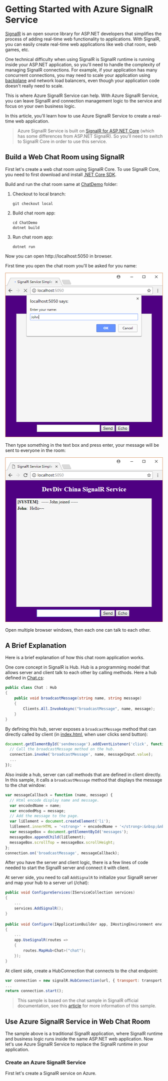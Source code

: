 # Getting Started with Azure SignalR Service

[SignalR](https://www.asp.net/signalr) is an open source library for ASP.NET developers that simplifies the process of adding real-time web functionality to applications. With SignalR, you can easily create real-time web applications like web chat room, web games, etc.

One technical difficulty when using SignalR is SignalR runtime is running inside your ASP.NET application, so you'll need to handle the complexity of managing SignalR connections. For example, if your application has many concurrent connections, you may need to scale your application using [backplane](https://docs.microsoft.com/en-us/aspnet/signalr/overview/performance/scaleout-in-signalr) and network load balancers, even though your application code doesn't really need to scale.

This is where Azure SignalR Service can help. With Azure SignalR Service, you can leave SignalR and connection management logic to the service and focus on your own business logic.

In this article, you'll learn how to use Azure SignalR Service to create a real-time web application.

> Azure SignalR Service is built on [SignalR for ASP.NET Core](https://github.com/aspnet/SignalR) (which has some differences from ASP.NET SignalR). So you'll need to switch to SignalR Core in order to use this service.

## Build a Web Chat Room using SignalR
First let's create a web chat room using SignalR Core. To use SignalR Core, you need to first download and install [.NET Core SDK](https://www.microsoft.com/net/learn/get-started).

Build and run the chat room same at [ChatDemo](ChatDemo) folder:
1. Checkout to local branch:
   ```
   git checkout local
   ```
2. Build chat room app:
   ```
   cd ChatDemo
   dotnet build
   ```
3. Run chat room app:
   ```
   dotnet run
   ```

Now you can open http://localhost:5050 in browser.

First time you open the chat room you'll be asked for you name:

![chat1](resources/chat1.png)

Then type something in the text box and press enter, your message will be sent to everyone in the room:

![chat2](resources/chat2.png)

Open multiple browser windows, then each one can talk to each other.

## A Brief Explanation

Here is a brief explanation of how this chat room application works.

One core concept in SignalR is Hub. Hub is a programming model that allows server and client talk to each other by calling methods. Here a hub defined in [Chat.cs](ChatDemo/Chat.cs):
```csharp
public class Chat : Hub
{
    public void broadcastMessage(string name, string message)
    {
        Clients.All.InvokeAsync("broadcastMessage", name, message);
    }
}
```

By defining this hub, server exposes a `broadcastMessage` method that can directly called by client (in [index.html](ChatDemo/wwwroot/index.html), when user clicks send button):
```js
document.getElementById('sendmessage').addEventListener('click', function (event) {
  // Call the broadcastMessage method on the hub.
  connection.invoke('broadcastMessage', name, messageInput.value);
  ...
});
```

Also inside a hub, server can call methods that are defined in client directly. In this sample, it calls a `broadcastMessage` method that displays the message to the chat window:
```js
var messageCallback = function (name, message) {
  // Html encode display name and message.
  var encodedName = name;
  var encodedMsg = message;
  // Add the message to the page.
  var liElement = document.createElement('li');
  liElement.innerHTML = '<strong>' + encodedName + '</strong>:&nbsp;&nbsp;' + encodedMsg;
  var messageBox = document.getElementById('messages');
  messageBox.appendChild(liElement);
  messageBox.scrollTop = messageBox.scrollHeight;
};
connection.on('broadcastMessage', messageCallback);
```

After you have the server and client logic, there is a few lines of code needed to start the SignalR server and connect it with client.

At server side, you need to call `AddSignalR` to initialize your SignalR server and map your hub to a server url (/chat):
```cs
public void ConfigureServices(IServiceCollection services)
{
    ...
    services.AddSignalR();
}

public void Configure(IApplicationBuilder app, IHostingEnvironment env)
{
    ...
    app.UseSignalR(routes =>
    {
        routes.MapHub<Chat>("chat");
    });
}
```

At client side, create a HubConnection that connects to the chat endpoint:
```js
var connection = new signalR.HubConnection(url, { transport: transport, uid: name });
...
return connection.start();
```

> This sample is based on the chat sample in SignalR official documentation, see this [article](https://docs.microsoft.com/en-us/aspnet/signalr/overview/getting-started/tutorial-getting-started-with-signalr-and-mvc) for more information of this sample.

## Use Azure SignalR Service in Web Chat Room
The sample above is a traditional SignalR application, where SignalR runtime and business logic runs inside the same ASP.NET web application. Now let's use Azure SignalR Service to replace the SignalR runtime in your application.

### Create an Azure SignalR Service

First let's create a SignalR service on Azure.
